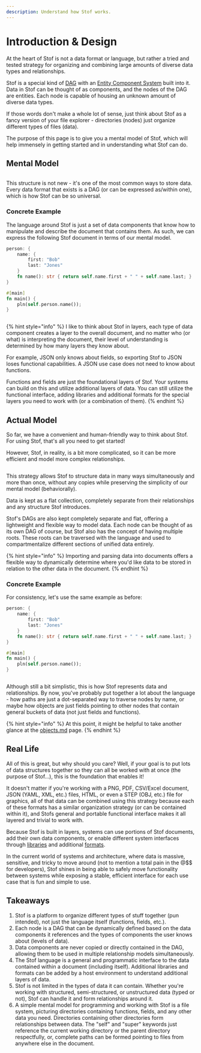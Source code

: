 ```yaml
---
description: Understand how Stof works.
---
```


# Introduction & Design

At the heart of Stof is not a data format or language, but rather a tried and tested strategy for organizing and combining large amounts of diverse data types and relationships.

Stof is a special kind of [DAG](https://en.wikipedia.org/wiki/Directed_acyclic_graph) with an [Entity Component System](https://en.wikipedia.org/wiki/Entity_component_system) built into it. Data in Stof can be thought of as components, and the nodes of the DAG are entities. Each node is capable of housing an unknown amount of diverse data types.

If those words don't make a whole lot of sense, just think about Stof as a fancy version of your file explorer - directories (nodes) just organize different types of files (data).

The purpose of this page is to give you a mental model of Stof, which will help immensely in getting started and in understanding what Stof can do.

## Mental Model

<figure><img src="../.gitbook/assets/stof_simple_dag.png" alt=""><figcaption></figcaption></figure>

This structure is not new - it's one of the most common ways to store data. Every data format that exists is a DAG (or can be expressed as/within one), which is how Stof can be so universal.

### Concrete Example

The language around Stof is just a set of data components that know how to manipulate and describe the document that contains them. As such, we can express the following Stof document in terms of our mental model.

```rust
person: {
    name: {
        first: "Bob"
        last: "Jones"
    }
    fn name(): str { return self.name.first + " " + self.name.last; }
}

#[main]
fn main() {
    pln(self.person.name());
}
```

<figure><img src="../.gitbook/assets/simple_concrete.png" alt=""><figcaption></figcaption></figure>

{% hint style="info" %}
I like to think about Stof in layers, each type of data component creates a layer to the overall document, and no matter who (or what) is interpreting the document, their level of understanding is determined by how many layers they know about.

For example, JSON only knows about fields, so exporting Stof to JSON loses functional capabilities. A JSON use case does not need to know about functions.

Functions and fields are just the foundational layers of Stof. Your systems can build on this and utilize additional layers of data. You can still utilize the functional interface, adding libraries and additional formats for the special layers you need to work with (or a combination of them).
{% endhint %}

## Actual Model

So far, we have a convenient and human-friendly way to think about Stof. For using Stof, that's all you need to get started!

However, Stof, in reality, is a bit more complicated, so it can be more efficient and model more complex relationships.

<figure><img src="../.gitbook/assets/actual_simple.png" alt=""><figcaption></figcaption></figure>

This strategy allows Stof to structure data in many ways simultaneously and more than once, without any copies while preserving the simplicity of our mental model (behaviorally).

Data is kept as a flat collection, completely separate from their relationships and any structure Stof introduces.

Stof's DAGs are also kept completely separate and flat, offering a lightweight and flexible way to model data. Each node can be thought of as its own DAG of course, but Stof also has the concept of having multiple roots. These roots can be traversed with the language and used to compartmentalize different sections of unified data entirely.

{% hint style="info" %}
Importing and parsing data into documents offers a flexible way to dynamically determine where you'd like data to be stored in relation to the other data in the document.
{% endhint %}

### Concrete Example

For consistency, let's use the same example as before:

```rust
person: {
    name: {
        first: "Bob"
        last: "Jones"
    }
    fn name(): str { return self.name.first + " " + self.name.last; }
}

#[main]
fn main() {
    pln(self.person.name());
}
```

<div data-full-width="false"><figure><img src="../.gitbook/assets/actual_concrete.png" alt=""><figcaption></figcaption></figure></div>

Although still a bit simplistic, this is how Stof represents data and relationships. By now, you've probably put together a lot about the language - how paths are just a dot-separated way to traverse nodes by name, or maybe how objects are just fields pointing to other nodes that contain general buckets of data (not just fields and functions).

{% hint style="info" %}
At this point, it might be helpful to take another glance at the [objects.md](../common-concepts/objects.md "mention") page.
{% endhint %}

## Real Life

All of this is great, but why should you care? Well, if your goal is to put lots of data structures together so they can all be worked with at once (the purpose of Stof...), this is the foundation that enables it!

It doesn't matter if you're working with a PNG, PDF, CSV/Excel document, JSON (YAML, XML, etc.) files, HTML, or even a STEP (OBJ, etc.) file for graphics, all of that data can be combined using this strategy because each of these formats has a similar organization strategy (or can be contained within it), and Stofs general and portable functional interface makes it all layered and trivial to work with.

Because Stof is built in layers, systems can use portions of Stof documents, add their own data components, or enable different system interfaces through [libraries](../reference/libraries/) and additional [formats](../reference/formats.md).

In the current world of systems and architecture, where data is massive, sensitive, and tricky to move around (not to mention a total pain in the @\$$ for developers), Stof shines in being able to safely move functionality between systems while exposing a stable, efficient interface for each use case that is fun and simple to use.

## Takeaways

1. Stof is a platform to organize different types of stuff together (pun intended), not just the language itself (functions, fields, etc.).
2. Each node is a DAG that can be dynamically defined based on the data components it references and the types of components the user knows about (levels of data).
3. Data components are never copied or directly contained in the DAG, allowing them to be used in multiple relationship models simultaneously.
4. The Stof language is a general and programmatic interface to the data contained within a document (including itself). Additional libraries and formats can be added by a host environment to understand additional layers of data.
5. Stof is not limited in the types of data it can contain. Whether you're working with structured, semi-structured, or unstructured data (typed or not), Stof can handle it and form relationships around it.
6. A simple mental model for programming and working with Stof is a file system, picturing directories containing functions, fields, and any other data you need. Directories containing other directories form relationships between data. The "self" and "super" keywords just reference the current working directory or the parent directory respectfully, or, complete paths can be formed pointing to files from anywhere else in the document.
